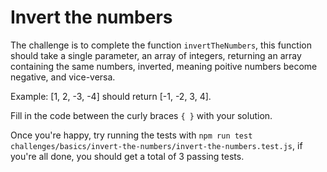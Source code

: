 # Invert the numbers

The challenge is to complete the function `invertTheNumbers`, this function should take a single parameter, an array of integers, returning an array containing the same numbers, inverted, meaning poitive numbers become negative, and vice-versa.

Example: [1, 2, -3, -4] should return [-1, -2, 3, 4].

Fill in the code between the curly braces `{ }` with your solution.

Once you're happy, try running the tests with `npm run test challenges/basics/invert-the-numbers/invert-the-numbers.test.js`, if you're all done, you should get a total of 3 passing tests.